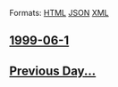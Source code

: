 
Formats: [HTML](1999/06/1/index.html)  [JSON](1999/06/1/index.json)  [XML](1999/06/1/index.xml)  

## [1999-06-1](/news/1999/06/1/index.md)

## [Previous Day...](/news/1999/05/31/index.md)

